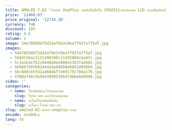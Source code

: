 ```yaml
---
title: AMOLED 7.82 "สำหรับ OnePlus จอพับได้เปิดได้ CPH2551จอแสดงผล LCD แบบสัมผัสหน้าจอประกอบดิจิไทเซอร์พร้อมอะไหล่เปลี่ยนกรอบ
price: '11460.87'
price_original: '12734.38'
currency: THB
discount: 10%
rating: 4.5
volume: 1
image: S4e78658b75d24afbb3c9eaff92fa775aT.jpg
images:
  - S4e78658b75d24afbb3c9eaff92fa775aT.jpg
  - S58dfddac2121498198c11d35004c6a43r.jpg
  - Sc3a1b3e762c8440a8ea906e53b37aeb02.jpg
  - S696b7507b924442da04050e6051d9d96X.jpg
  - S6c8ddcb5fd1a4684bf7a69179c70da17D.jpg
  - S708a748c9e9d43999539bd7d6be0e0498.jpg
video: ''
categories:
  - name: โทรศัพท์และโทรคมนาคม
    slug: โทรศ-พท-และโทรคมนาคม
  - name: อะไหล่โทรศัพท์มือถือ
    slug: อะไหล-โทรศ-พท-อถ
slug: amoled-82-สำหร-oneplus-จอพ
encode: onn6ULs
lang: th
---
```

  